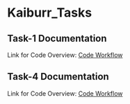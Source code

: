 # Kaiburr_Tasks

## Task-1 Documentation

Link for Code Overview:
[Code Workflow](https://docs.google.com/document/d/1B-y70O6zL0SXoGWCccC_Uxs_BPJCv8lXZKKC5TXnfv8/edit?usp=sharing)

## Task-4 Documentation

Link for Code Overview:
[Code Workflow](https://docs.google.com/document/d/1QWaCKavJukrBF0IqLE4d5cGNCYsxXgHbywLHuL37cls/edit?usp=sharing)
